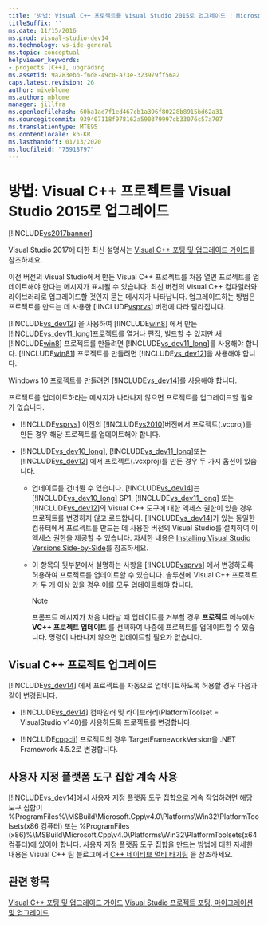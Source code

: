 ```yaml
---
title: '방법: Visual C++ 프로젝트를 Visual Studio 2015로 업그레이드 | Microsoft Docs'
titleSuffix: ''
ms.date: 11/15/2016
ms.prod: visual-studio-dev14
ms.technology: vs-ide-general
ms.topic: conceptual
helpviewer_keywords:
- projects [C++], upgrading
ms.assetid: 9a283ebb-f6d8-49c0-a73e-323979ff56a2
caps.latest.revision: 26
author: mikeblome
ms.author: mblome
manager: jillfra
ms.openlocfilehash: 60ba1ad7f1ed467cb1a396f80228b8915bd62a31
ms.sourcegitcommit: 939407118f978162a590379997cb33076c57a707
ms.translationtype: MTE95
ms.contentlocale: ko-KR
ms.lasthandoff: 01/13/2020
ms.locfileid: "75918797"
---
```

# <a name="how-to-upgrade-visual-c-projects-to-visual-studio-2015"></a>방법: Visual C++ 프로젝트를 Visual Studio 2015로 업그레이드
[!INCLUDE[vs2017banner](../includes/vs2017banner.md)]

Visual Studio 2017에 대한 최신 설명서는 [Visual C++ 포팅 및 업그레이드 가이드](/cpp/porting/visual-cpp-porting-and-upgrading-guide)를 참조하세요.

이전 버전의 Visual Studio에서 만든 Visual C++ 프로젝트를 처음 열면 프로젝트를 업데이트해야 한다는 메시지가 표시될 수 있습니다. 최신 버전의 Visual C++ 컴파일러와 라이브러리로 업그레이드할 것인지 묻는 메시지가 나타납니다. 업그레이드하는 방법은 프로젝트를 만드는 데 사용한 [!INCLUDE[vsprvs](../includes/vsprvs-md.md)] 버전에 따라 달라집니다.

 [!INCLUDE[vs_dev12](../includes/vs-dev12-md.md)] 을 사용하여 [!INCLUDE[win8](../includes/win8-md.md)] 에서 만든 [!INCLUDE[vs_dev11_long](../includes/vs-dev11-long-md.md)]프로젝트를 열거나 편집, 빌드할 수 있지만 새 [!INCLUDE[win8](../includes/win8-md.md)] 프로젝트를 만들려면 [!INCLUDE[vs_dev11_long](../includes/vs-dev11-long-md.md)]를 사용해야 합니다. [!INCLUDE[win81](../includes/win81-md.md)] 프로젝트를 만들려면 [!INCLUDE[vs_dev12](../includes/vs-dev12-md.md)]을 사용해야 합니다.

 Windows 10 프로젝트를 만들려면 [!INCLUDE[vs_dev14](../includes/vs-dev14-md.md)]를 사용해야 합니다.

 프로젝트를 업데이트하라는 메시지가 나타나지 않으면 프로젝트를 업그레이드할 필요가 없습니다.

- [!INCLUDE[vsprvs](../includes/vsprvs-md.md)] 이전의 [!INCLUDE[vs2010](../includes/vs2010-md.md)]버전에서 프로젝트(.vcproj)를 만든 경우 해당 프로젝트를 업데이트해야 합니다.

- [!INCLUDE[vs_dev10_long](../includes/vs-dev10-long-md.md)],  [!INCLUDE[vs_dev11_long](../includes/vs-dev11-long-md.md)]또는 [!INCLUDE[vs_dev12](../includes/vs-dev12-md.md)] 에서 프로젝트(.vcxproj)를 만든 경우 두 가지 옵션이 있습니다.

  - 업데이트를 건너뛸 수 있습니다. [!INCLUDE[vs_dev14](../includes/vs-dev14-md.md)]는 [!INCLUDE[vs_dev10_long](../includes/vs-dev10-long-md.md)] SP1, [!INCLUDE[vs_dev11_long](../includes/vs-dev11-long-md.md)] 또는 [!INCLUDE[vs_dev12](../includes/vs-dev12-md.md)]의 Visual C++ 도구에 대한 액세스 권한이 있을 경우 프로젝트를 변경하지 않고 로드합니다. [!INCLUDE[vs_dev14](../includes/vs-dev14-md.md)]가 있는 동일한 컴퓨터에서 프로젝트를 만드는 데 사용한 버전의 Visual Studio를 설치하여 이 액세스 권한을 제공할 수 있습니다. 자세한 내용은 [Installing Visual Studio Versions Side-by-Side](../install/install-visual-studio-versions-side-by-side.md)를 참조하세요.

  - 이 항목의 뒷부분에서 설명하는 사항을 [!INCLUDE[vsprvs](../includes/vsprvs-md.md)] 에서 변경하도록 허용하여 프로젝트를 업데이트할 수 있습니다. 솔루션에 Visual C++ 프로젝트가 두 개 이상 있을 경우 이를 모두 업데이트해야 합니다.

    > [!NOTE]
    > 프롬프트 메시지가 처음 나타날 때 업데이트를 거부할 경우 **프로젝트** 메뉴에서 **VC++ 프로젝트 업데이트** 를 선택하여 나중에 프로젝트를 업데이트할 수 있습니다. 명령이 나타나지 않으면 업데이트할 필요가 없습니다.

## <a name="upgrading-a-visual-c-project"></a>Visual C++ 프로젝트 업그레이드
 [!INCLUDE[vs_dev14](../includes/vs-dev14-md.md)] 에서 프로젝트를 자동으로 업데이트하도록 허용할 경우 다음과 같이 변경됩니다.

- [!INCLUDE[vs_dev14](../includes/vs-dev14-md.md)] 컴파일러 및 라이브러리(PlatformToolset = VisualStudio v140)를 사용하도록 프로젝트를 변경합니다.

- [!INCLUDE[cppcli](../includes/cppcli-md.md)] 프로젝트의 경우 TargetFrameworkVersion을 .NET Framework 4.5.2로 변경합니다.

## <a name="continuing-to-work-with-a-custom-platformtoolset"></a>사용자 지정 플랫폼 도구 집합 계속 사용
 [!INCLUDE[vs_dev14](../includes/vs-dev14-md.md)]에서 사용자 지정 플랫폼 도구 집합으로 계속 작업하려면 해당 도구 집합이 %ProgramFiles%\MSBuild\Microsoft.Cpp\v4.0\Platforms\Win32\PlatformToolsets\(x86 컴퓨터) 또는 %ProgramFiles (x86)%\MSBuild\Microsoft.Cpp\v4.0\Platforms\Win32\PlatformToolsets\(x64 컴퓨터)에 있어야 합니다. 사용자 지정 플랫폼 도구 집합을 만드는 방법에 대한 자세한 내용은 Visual C++ 팀 블로그에서 [C++ 네이티브 멀티 타기팅](https://blogs.msdn.com/b/vcblog/archive/2009/12/08/c-native-multi-targeting.aspx) 을 참조하세요.

## <a name="see-also"></a>관련 항목
 [Visual C++ 포팅 및 업그레이드 가이드](https://msdn.microsoft.com/library/f5fbcc3d-aa72-41a6-ad9a-a706af2166fb) [Visual Studio 프로젝트 포팅, 마이그레이션 및 업그레이드](../porting/porting-migrating-and-upgrading-visual-studio-projects.md)
